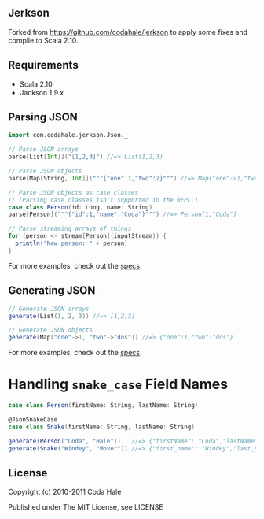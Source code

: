 Jerkson
-------

Forked from https://github.com/codahale/jerkson to apply some fixes and compile to Scala 2.10.

Requirements
------------

* Scala 2.10
* Jackson 1.9.x


Parsing JSON
------------

```scala
import com.codahale.jerkson.Json._

// Parse JSON arrays
parse[List[Int]]("[1,2,3]") //=> List(1,2,3)

// Parse JSON objects
parse[Map[String, Int]]("""{"one":1,"two":2}""") //=> Map("one"->1,"two"->2)

// Parse JSON objects as case classes
// (Parsing case classes isn't supported in the REPL.)
case class Person(id: Long, name: String)
parse[Person]("""{"id":1,"name":"Coda"}""") //=> Person(1,"Coda")

// Parse streaming arrays of things
for (person <- stream[Person](inputStream)) {
  println("New person: " + person)
}
```

For more examples, check out the [specs](https://github.com/codahale/jerkson/blob/master/src/test/scala/com/codahale/jerkson/tests/).


Generating JSON
---------------

```scala
// Generate JSON arrays
generate(List(1, 2, 3)) //=> [1,2,3]

// Generate JSON objects
generate(Map("one"->1, "two"->"dos")) //=> {"one":1,"two":"dos"}
```

For more examples, check out the [specs](https://github.com/codahale/jerkson/blob/master/src/test/scala/com/codahale/jerkson/tests/).


Handling `snake_case` Field Names
=================================

```scala
case class Person(firstName: String, lastName: String)

@JsonSnakeCase
case class Snake(firstName: String, lastName: String)

generate(Person("Coda", "Hale"))   //=> {"firstName": "Coda","lastName":"Hale"}
generate(Snake("Windey", "Mover")) //=> {"first_name": "Windey","last_name":"Mover"}
```


License
-------

Copyright (c) 2010-2011 Coda Hale

Published under The MIT License, see LICENSE
